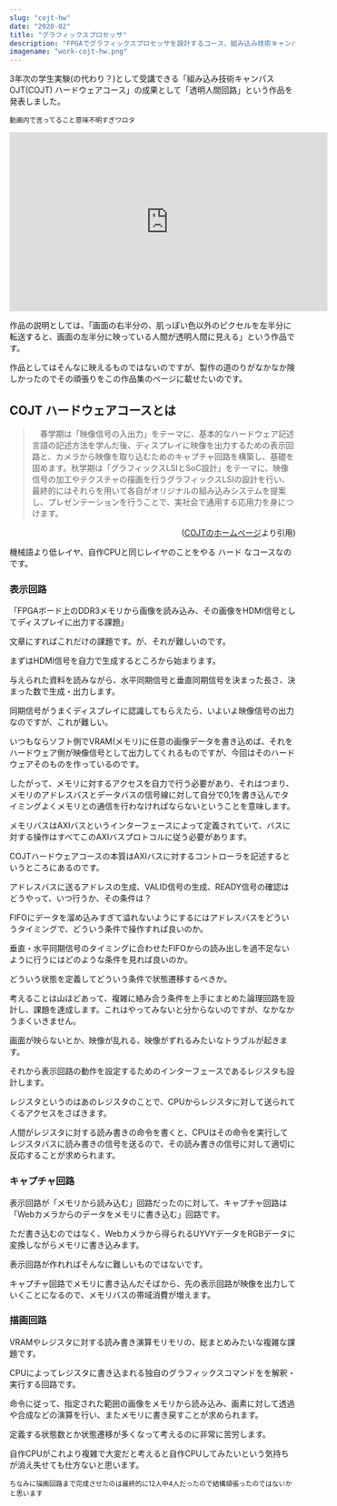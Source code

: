 ```yaml
---
slug: "cojt-hw"
date: "2020-02"
title: "グラフィックスプロセッサ"
description: "FPGAでグラフィックスプロセッサを設計するコース、組み込み技術キャンパスOJT ハードウェアコースを1年間受講したのでその概要です。"
imagename: "work-cojt-hw.png"
---
```


3年次の学生実験(の代わり？)として受講できる「組み込み技術キャンパスOJT(COJT) ハードウェアコース」の成果として「透明人間回路」という作品を発表しました。

<small>動画内で言ってること意味不明すぎワロタ</small>

<iframe width="560" height="315" src="https://www.youtube.com/embed/y0vV2u8ot3w?start=427" frameborder="0" allow="accelerometer; autoplay; clipboard-write; encrypted-media; gyroscope; picture-in-picture" allowfullscreen></iframe>

作品の説明としては、「画面の右半分の、肌っぽい色以外のピクセルを左半分に転送すると、画面の左半分に映っている人間が透明人間に見える」という作品です。

作品としてはそんなに映えるものではないのですが、製作の道のりがなかなか険しかったのでその頑張りをこの作品集のページに載せたいのです。

## COJT ハードウェアコースとは

> 　春学期は「映像信号の入出力」をテーマに、基本的なハードウェア記述言語の記述方法を学んだ後、ディスプレイに映像を出力するための表示回路と、カメラから映像を取り込むためのキャプチャ回路を構築し、基礎を固めます。秋学期は「グラフィックスLSIとSoC設計」をテーマに、映像信号の加工やテクスチャの描画を行うグラフィックスLSIの設計を行い、最終的にはそれらを用いて各自がオリジナルの組み込みシステムを提案し、プレゼンテーションを行うことで、実社会で通用する応用力を身につけます。
 
 <p style="text-align:right">(<a href="http://www.cojt.or.jp/tkb/outline/index.html">COJTのホームページ</a>より引用)</p>

機械語より低レイヤ、自作CPUと同じレイヤのことをやる ハード なコースなのです。

### 表示回路

「FPGAボード上のDDR3メモリから画像を読み込み、その画像をHDMI信号としてディスプレイに出力する課題」

文章にすればこれだけの課題です。が、それが難しいのです。

まずはHDMI信号を自力で生成するところから始まります。

与えられた資料を読みながら、水平同期信号と垂直同期信号を決まった長さ、決まった数で生成・出力します。

同期信号がうまくディスプレイに認識してもらえたら、いよいよ映像信号の出力なのですが、これが難しい。

いつもならソフト側でVRAM(メモリ)に任意の画像データを書き込めば、それをハードウェア側が映像信号として出力してくれるものですが、今回はそのハードウェアそのものを作っているのです。

したがって、メモリに対するアクセスを自力で行う必要があり、それはつまり、メモリのアドレスバスとデータバスの信号線に対して自分で0,1を書き込んでタイミングよくメモリとの通信を行わなければならないということを意味します。

メモリバスはAXIバスというインターフェースによって定義されていて、バスに対する操作はすべてこのAXIバスプロトコルに従う必要があります。

COJTハードウェアコースの本質はAXIバスに対するコントローラを記述するというところにあるのです。

アドレスバスに送るアドレスの生成、VALID信号の生成、READY信号の確認はどうやって、いつ行うか、その条件は？

FIFOにデータを溜め込みすぎて溢れないようにするにはアドレスバスをどういうタイミングで、どういう条件で操作すれば良いのか。

垂直・水平同期信号のタイミングに合わせたFIFOからの読み出しを過不足ないように行うにはどのような条件を見れば良いのか。

どういう状態を定義してどういう条件で状態遷移するべきか。

考えることは山ほどあって、複雑に絡み合う条件を上手にまとめた論理回路を設計し、課題を達成します。これはやってみないと分からないのですが、なかなかうまくいきません。

画面が映らないとか、映像が乱れる、映像がずれるみたいなトラブルが起きます。

それから表示回路の動作を設定するためのインターフェースであるレジスタも設計します。

レジスタというのはあのレジスタのことで、CPUからレジスタに対して送られてくるアクセスをさばきます。

人間がレジスタに対する読み書きの命令を書くと、CPUはその命令を実行してレジスタバスに読み書きの信号を送るので、その読み書きの信号に対して適切に反応することが求められます。

### キャプチャ回路

表示回路が「メモリから読み込む」回路だったのに対して、キャプチャ回路は「Webカメラからのデータをメモリに書き込む」回路です。

ただ書き込むのではなく、Webカメラから得られるUYVYデータをRGBデータに変換しながらメモリに書き込みます。

表示回路が作れればそんなに難しいものではないです。

キャプチャ回路でメモリに書き込んだそばから、先の表示回路が映像を出力していくことになるので、メモリバスの帯域消費が増えます。

### 描画回路

VRAMやレジスタに対する読み書き演算モリモリの、総まとめみたいな複雑な課題です。

CPUによってレジスタに書き込まれる独自のグラフィックスコマンドをを解釈・実行する回路です。

命令に従って、指定された範囲の画像をメモリから読み込み、画素に対して透過や合成などの演算を行い、またメモリに書き戻すことが求められます。

定義する状態数とか状態遷移が多くなって考えるのに非常に苦労します。

自作CPUがこれより複雑で大変だと考えると自作CPUしてみたいという気持ちが消え失せても仕方ないと思います。

<small>ちなみに描画回路まで完成させたのは最終的に12人中4人だったので結構頑張ったのではないかと思います</small>
